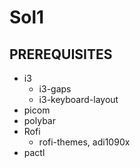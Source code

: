 # Sol1
## PREREQUISITES
* i3
  * i3-gaps
  * i3-keyboard-layout
* picom
* polybar
* Rofi
  * rofi-themes, adi1090x
* pactl
 
  
